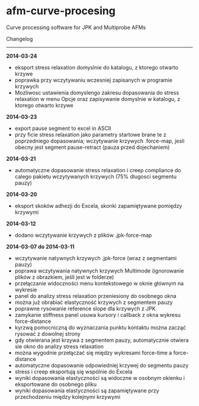 afm-curve-procesing
===================

Curve processing software for JPK and Multiprobe AFMs


Changelog
_________

**2014-03-24**
* eksport stress relaxation domyslnie do katalogu, z ktorego otwarto krzywe
* poprawka przy wczytywaniu wczesniej zapisanych w programie krzywych
* Mozliwosc ustawienia domyslengo zakresu dopasowania do stress relaxation w menu Opcje oraz zapisywanie domyslnie w katalogu, z ktorego otwarto krzywe


**2014-03-23**
* export pause segment to excel in ASCII
* przy ficie stress relaxation jako parametry startowe brane te z poprzedniego dopasowania; wczytywanie krzywych .force-map, jesli obecny jest segment pause-retract (pauza przed dojechaniem)

**2014-03-21**
* automatyczne dopasowanie stress relaxation i creep compliance do calego pakietu wczytywanych krzywych (75% dlugosci segmentu pauzy)

**2014-03-20**
* eksport skoków adhezji do Excela, skonki zapamiętywane pomiędzy krzywymi


**2014-03-12**
* dodano wczytywanie krzywych z plików .jpk-force-map

**2014-03-07 do 2014-03-11**
* wczytywanie natywnych krzywych .jpk-force (wraz z segmentami pauzy)
* poprawa wczytywania natywnych krzywych Multimode (ignorowanie plików z obrazkiem, jeśli jest w folderze)
* przełączanie widoczności menu kontekstowego w oknie głównym na wykresie
* panel do analizy stress relaxation przeniesiony do osobnego okna
* można już obrabiać elastyczność krzywych z segmentem pauzy
* poprawne rysowanie reference slope dla krzywych z JPK
* zamykanie stiffness panel usuwa kursory i callback z okna wykresu force-distance
* kyrzwą pomocniczną do wyznaczania punktu kontaktu można zacząć rysować z dowolnej strony
* gdy otwierana jest krzywa z segmentem pauzy, automatycznie otwiera sie okno do analizy stress relaxation
* można wygodnie przełączać się między wykresami force-time a force-distance
* automatyczne dopasowanie odpowiedniej krzywej do segmentu pauzy
* stress i creep eksportują się wspólnie do Excela
* wyniki dopasowania elastyczności są widoczne w osobnym okienku i eksportowane do osobnego pliku
* wyniki dopasowania elastyczności są zapamiętywane przy przechodzeniu między kolejnymi krzywymi
